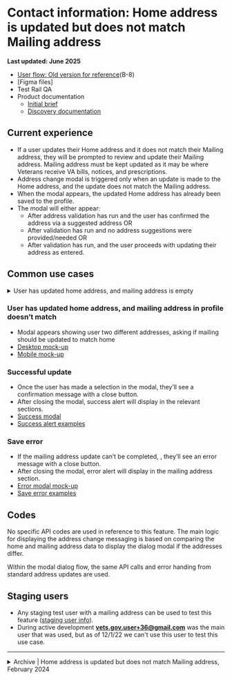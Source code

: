 # Contact information: Home address is updated but does not match Mailing address
**Last updated: June 2025**

- [User flow: Old version for reference](https://www.figma.com/file/bFdl7MEIda4ExZIQuot84r/Profile---Contact-Information?type=design&node-id=0%3A365&mode=design&t=rqPFqCwnOiocoCbM-1)(B-8)
- [Figma files]
- Test Rail QA
- Product documentation
   - [Initial brief](https://github.com/department-of-veterans-affairs/va.gov-team/blob/master/products/identity-personalization/profile/contact-information/address-change-messaging/initiative-brief.md)
   - [Discovery documentation](https://github.com/department-of-veterans-affairs/va.gov-team/blob/master/products/identity-personalization/profile/contact-information/address-change-messaging/discovery/documentation.md) 


## Current experience
- If a user updates their Home address and it does not match their Mailing address, they will be prompted to review and update their Mailing address. Mailing address must be kept updated as it may be where Veterans receive VA bills, notices, and prescriptions.
- Address change modal is triggered only when an update is made to the Home address, and the update does not match the Mailing address.
- When the modal appears, the updated Home address has already been saved to the profile.
- The modal will either appear:
	- After address validation has run and the user has confirmed the address via a suggested address OR 
	- After validation has run and no address suggestions were provided/needed OR
	- After validation has run, and the user proceeds with updating their address as entered.


## Common use cases
<details><summary>User has updated home address, and mailing address is empty</summary>
	
- **Use case:** Modal appears telling user we don’t have a Mailing address on file, asking if a Mailing address should be added to match their Home address.
- **Status code:** None
- **Content:** See designs
- **Format:** [Modal component](https://design.va.gov/components/modal)
- [Links to designs]

</details>
 

### User has updated home address, and mailing address in profile doesn’t match
- Modal appears showing user two different addresses, asking if mailing should be updated to match home
- [Desktop mock-up](https://www.figma.com/file/bFdl7MEIda4ExZIQuot84r/Profile---Contact-Information?type=design&node-id=0-1007&mode=design&t=rqPFqCwnOiocoCbM-11)
- [Mobile mock-up](https://www.figma.com/file/bFdl7MEIda4ExZIQuot84r/Profile---Contact-Information?type=design&node-id=0-605&mode=design&t=rqPFqCwnOiocoCbM-11)

### Successful update
- Once the user has made a selection in the modal, they’ll see a confirmation message with a close button.
- After closing the modal, success alert will display in the relevant sections.
- [Success modal](https://www.figma.com/file/bFdl7MEIda4ExZIQuot84r/Profile---Contact-Information?type=design&node-id=0-1024&mode=design&t=fhDeYYDloWNkE2q5-11)
- [Success alert examples](https://github.com/department-of-veterans-affairs/va.gov-team/blob/master/products/identity-personalization/profile/contact-information/use-cases/add-edit-delete-contact-info.md#saving-information) 

### Save error
- If the mailing address update can’t be completed, , they’ll see an error message with a close button.
- After closing the modal, error alert will display in the mailing address section.
- [Error modal mock-up](https://www.figma.com/file/bFdl7MEIda4ExZIQuot84r/Profile---Contact-Information?type=design&node-id=0-1014&mode=design&t=6iSkKX2l8PqjFaHd-11)
- [Save error examples](https://github.com/department-of-veterans-affairs/va.gov-team/blob/master/products/identity-personalization/profile/contact-information/use-cases/add-edit-delete-contact-info.md#save-error-information-cant-be-saved)


## Codes
No specific API codes are used in reference to this feature. The main logic for displaying the address change messaging is based on comparing the home and mailing address data to display the dialog modal if the addresses differ.

Within the modal dialog flow, the same API calls and error handing from standard address updates are used.

## Staging users
- Any staging test user with a mailing address can be used to test this feature ([staging user info](https://github.com/department-of-veterans-affairs/va.gov-team-sensitive/blob/master/Administrative/vagov-users/mvi-staging-users.csv)).
- During active development **vets.gov.user+36@gmail.com** was the main user that was used, but as of 12/1/22 we can't use this user to test this use case.

---

<details><summary>Archive | Home address is updated but does not match Mailing address, February 2024</summary>

# Contact information: Home address is updated but does not match Mailing address
**Last updated: February 2024**

If a user updates their Home address and it does not match their Mailing address, they will be prompted to review and update their Mailing address. Mailing address must be kept updated as it may be where Veterans receive VA bills, notices, and prescriptions.  

- [Initial brief](https://github.com/department-of-veterans-affairs/va.gov-team/blob/master/products/identity-personalization/profile/contact-information/address-change-messaging/initiative-brief.md)
- [Discovery documentation](https://github.com/department-of-veterans-affairs/va.gov-team/blob/master/products/identity-personalization/profile/contact-information/address-change-messaging/discovery/documentation.md) 
- User flow and mock-up can be reviewed in the Behavior section of the [mobile canvas](https://www.figma.com/file/bFdl7MEIda4ExZIQuot84r/Profile---Contact-Information?type=design&node-id=0%3A365&mode=design&t=rqPFqCwnOiocoCbM-1) (B-7, B-7.1, B-7.2)

## UX
- Uses the [modal](https://design.va.gov/components/modal) from the VA design system
- Address change modal is triggered only when an update is made to the home address, and the update does not match the mailing address.
- When the modal appears, the updated home address has already been saved to the profile.
- The modal will either appear:
	-  After address validation has run and the user has confirmed the address via a suggested address OR 
	- After validation has run and no address suggestions were provided/needed OR
	- After validation has run, and the user proceeds with updating their address as entered.
	
### User has updated home address, and mailing address is empty
- Modal appears telling user we don’t have a mailing address on file, asking if mailing should be added to match home
- [Desktop mock-up](https://www.sketch.com/s/59857eb5-d9f9-4145-99d3-d9a1de2d0655/a/25K3vb5)
- [Mobile mock-up](https://www.sketch.com/s/59857eb5-d9f9-4145-99d3-d9a1de2d0655/a/09Vb1eV)

### User has updated home address, and mailing address in profile doesn’t match
- Modal appears showing user two different addresses, asking if mailing should be updated to match home
- [Desktop mock-up](https://www.figma.com/file/bFdl7MEIda4ExZIQuot84r/Profile---Contact-Information?type=design&node-id=0-1007&mode=design&t=rqPFqCwnOiocoCbM-11)
- [Mobile mock-up](https://www.figma.com/file/bFdl7MEIda4ExZIQuot84r/Profile---Contact-Information?type=design&node-id=0-605&mode=design&t=rqPFqCwnOiocoCbM-11)

### Successful update
- Once the user has made a selection in the modal, they’ll see a confirmation message with a close button.
- After closing the modal, success alert will display in the relevant sections.
- [Success modal](https://www.figma.com/file/bFdl7MEIda4ExZIQuot84r/Profile---Contact-Information?type=design&node-id=0-1024&mode=design&t=fhDeYYDloWNkE2q5-11)
- [Success alert examples](https://github.com/department-of-veterans-affairs/va.gov-team/blob/master/products/identity-personalization/profile/contact-information/use-cases/add-edit-delete-contact-info.md#saving-information) 

### Save error
- If the mailing address update can’t be completed, , they’ll see an error message with a close button.
- After closing the modal, error alert will display in the mailing address section.
- [Error modal mock-up](https://www.figma.com/file/bFdl7MEIda4ExZIQuot84r/Profile---Contact-Information?type=design&node-id=0-1014&mode=design&t=6iSkKX2l8PqjFaHd-11)
- [Save error examples](https://github.com/department-of-veterans-affairs/va.gov-team/blob/master/products/identity-personalization/profile/contact-information/use-cases/add-edit-delete-contact-info.md#save-error-information-cant-be-saved)


## Codes
No specific API codes are used in reference to this feature. The main logic for displaying the address change messaging is based on comparing the home and mailing address data to display the dialog modal if the addresses differ.

Within the modal dialog flow, the same API calls and error handing from standard address updates are used.

## Staging users
- Any staging test user with a mailing address can be used to test this feature ([staging user info](https://github.com/department-of-veterans-affairs/va.gov-team-sensitive/blob/master/Administrative/vagov-users/mvi-staging-users.csv)).
- During active development **vets.gov.user+36@gmail.com** was the main user that was used, but as of 12/1/22 we can't use this user to test this use case.

</details>
